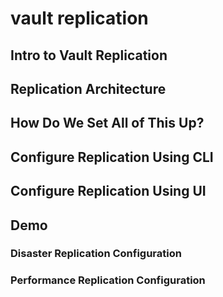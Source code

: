 # vault replication

## Intro to Vault Replication

## Replication Architecture

## How Do We Set All of This Up?

## Configure Replication Using CLI

## Configure Replication Using UI

## Demo

### Disaster Replication Configuration

### Performance Replication Configuration
